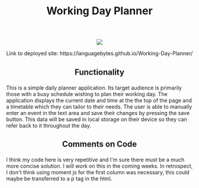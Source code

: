 # <p align="center"> Working Day Planner </p>
<br> 
 <p align="center">
  <img src="screenshot.jpg"/>
</p>

<p align="center"> Link to deployed site: https://languagebytes.github.io/Working-Day-Planner/ </p>

## <p align="center"> Functionality </p>

This is a simple daily planner application. Its target audience is primarily those with a busy schedule wishing to plan their working day.
The application displays the current date and time at the the top of the page and a timetable which they can tailor to their needs. The user is able to manually enter an event in the text area and save their changes by pressing the save button. This data will be saved in local storage on their device so they can refer back to it throughout the day.

## <p align ="center"> Comments on Code </p>

 I think my code here is very repetitive and I'm sure there must be a much more concise solution. I will work on this in the coming weeks. In retrospect, I don't think using moment js for the first column was necessary, this could maybe be transferred to a p tag in the html.
